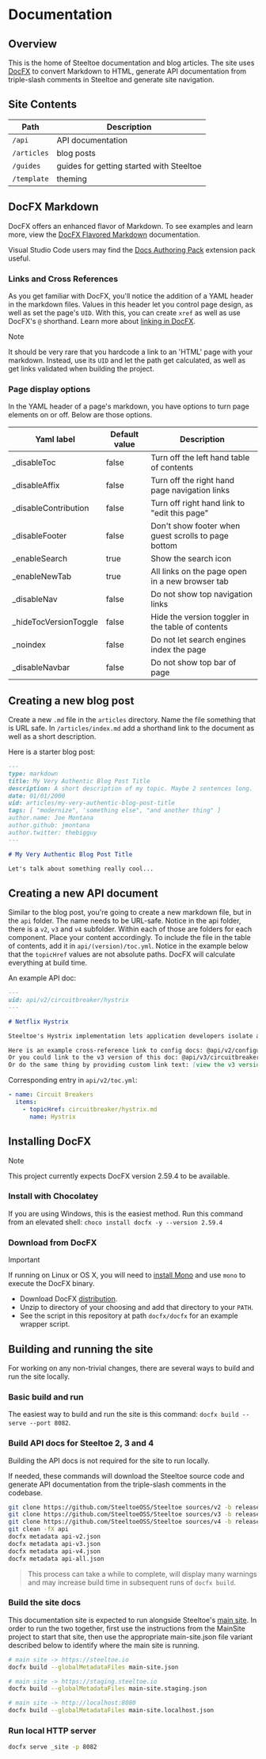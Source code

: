 # Documentation 

## Overview

This is the home of Steeltoe documentation and blog articles. The site uses [DocFX](https://dotnet.github.io/docfx) to convert Markdown to HTML, generate API documentation from triple-slash comments in Steeltoe and generate site navigation.

## Site Contents

| Path | Description
| --- | ---
| `/api` | API documentation
| `/articles` | blog posts
| `/guides` | guides for getting started with Steeltoe
| `/template` | theming

## DocFX Markdown

DocFX offers an enhanced flavor of Markdown. To see examples and learn more, view the [DocFX Flavored Markdown](https://dotnet.github.io/docfx/spec/docfx_flavored_markdown.html) documentation.

Visual Studio Code users may find the [Docs Authoring Pack](https://marketplace.visualstudio.com/items?itemName=docsmsft.docs-authoring-pack) extension pack useful.

### Links and Cross References

As you get familiar with DocFX, you'll notice the addition of a YAML header in the markdown files. Values in this header let you control page design, as well as set the page's `UID`. With this, you can create `xref` as well as use DocFX's `@` shorthand. Learn more about [linking in DocFX](https://dotnet.github.io/docfx/tutorial/links_and_cross_references.html).

> [!NOTE]
> It should be very rare that you hardcode a link to an 'HTML' page with your markdown. Instead, use its `UID` and let the path get calculated, as well as get links validated when building the project.

### Page display options

In the YAML header of a page's markdown, you have options to turn page elements on or off. Below are those options.

|Yaml label  |Default value  |Description   |
|---------|---------|---------|
|_disableToc     |false|Turn off the left hand table of contents         |
|_disableAffix     |false|Turn off the right hand page navigation links         |
|_disableContribution     |false|Turn off right hand link to "edit this page"         |
|_disableFooter     |false|Don't show footer when guest scrolls to page bottom         |
|_enableSearch     |true|Show the search icon         |
|_enableNewTab     |true|All links on the page open in a new browser tab         |
|_disableNav     |false|Do not show top navigation links         |
|_hideTocVersionToggle|false     |Hide the version toggler in the table of contents         |
|_noindex     |false|Do not let search engines index the page         |
|_disableNavbar|false     |Do not show top bar of page         |

## Creating a new blog post

Create a new `.md` file in the `articles` directory. Name the file something that is URL safe. In `/articles/index.md` add a shorthand link to the document as well as a short description.

Here is a starter blog post:

```markdown
---
type: markdown
title: My Very Authentic Blog Post Title
description: A short description of my topic. Maybe 2 sentences long.
date: 01/01/2000
uid: articles/my-very-authentic-blog-post-title
tags: [ "modernize", 'something else", "and another thing" ]
author.name: Joe Montana
author.github: jmontana
author.twitter: thebigguy
---

# My Very Authentic Blog Post Title

Let's talk about something really cool...
```

## Creating a new API document

Similar to the blog post, you're going to create a new markdown file, but in the `api` folder. The name needs to be URL-safe. Notice in the api folder, there is a `v2`, `v3` and `v4` subfolder. Within each of those are folders for each component. Place your content accordingly. To include the file in the table of contents, add it in `api/(version)/toc.yml`. Notice in the example below that the `topicHref` values are not absolute paths. DocFX will calculate everything at build time.

An example API doc:

```markdown
---
uid: api/v2/circuitbreaker/hystrix
---

# Netflix Hystrix

Steeltoe's Hystrix implementation lets application developers isolate and manage back-end dependencies so that a single failing dependency does not take down the entire application. This is accomplished by wrapping all calls to external dependencies in a `HystrixCommand`, which runs in its own...

Here is an example cross-reference link to config docs: @api/v2/configuration/cloud-foundry-provider
Or you could link to the v3 version of this doc: @api/v3/circuitbreaker/hystrix
Or do the same thing by providing custom link text: [view the v3 version](xref:api/v2/circuitbreaker/hystrix)
```

Corresponding entry in `api/v2/toc.yml`:

```yaml
- name: Circuit Breakers
  items:
    - topicHref: circuitbreaker/hystrix.md
      name: Hystrix
```

## Installing DocFX

> [!NOTE]
> This project currently expects DocFX version 2.59.4 to be available.

### Install with Chocolatey

If you are using Windows, this is the easiest method. Run this command from an elevated shell: `choco install docfx -y --version 2.59.4`

### Download from DocFX

> [!IMPORTANT]
> If running on Linux or OS X, you will need to [install Mono](https://www.mono-project.com/docs/getting-started/install/) and use `mono` to execute the DocFX binary.

- Download DocFX [distribution](https://github.com/dotnet/docfx/releases/v2.59.4).
- Unzip to directory of your choosing and add that directory to your `PATH`.
- See the script in this repository at path `docfx/docfx` for an example wrapper script.

## Building and running the site

For working on any non-trivial changes, there are several ways to build and run the site locally.

### Basic build and run

The easiest way to build and run the site is this command: `docfx build --serve --port 8082`.

### Build API docs for Steeltoe 2, 3 and 4

Building the API docs is not required for the site to run locally.

If needed, these commands will download the Steeltoe source code and generate API documentation from the triple-slash comments in the codebase.

```bash
git clone https://github.com/SteeltoeOSS/Steeltoe sources/v2 -b release/2.5
git clone https://github.com/SteeltoeOSS/Steeltoe sources/v3 -b release/3.2
git clone https://github.com/SteeltoeOSS/Steeltoe sources/v4 -b release/main
git clean -fX api
docfx metadata api-v2.json
docfx metadata api-v3.json
docfx metadata api-v4.json
docfx metadata api-all.json
```

> This process can take a while to complete, will display many warnings and may increase build time in subsequent runs of `docfx build`.

### Build the site docs

This documentation site is expected to run alongside Steeltoe's [main site](https://github.com/SteeltoeOSS/MainSite). In order to run the two together, first use the instructions from the MainSite project to start that site, then use the appropriate main-site.json file variant described below to identify where the main site is running.

```bash
# main site -> https://steeltoe.io
docfx build --globalMetadataFiles main-site.json

# main site -> https://staging.steeltoe.io
docfx build --globalMetadataFiles main-site.staging.json

# main site -> http://localhost:8080
docfx build --globalMetadataFiles main-site.localhost.json
```

### Run local HTTP server

```bash
docfx serve _site -p 8082
```
